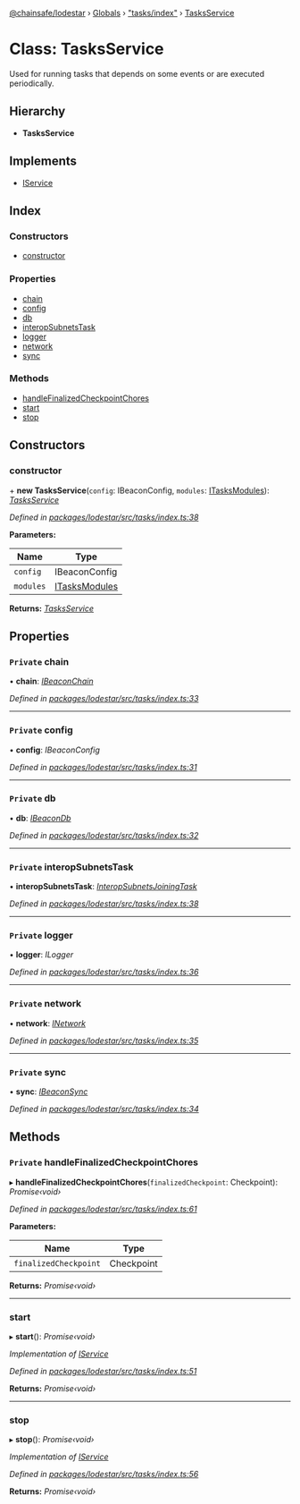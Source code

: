 [@chainsafe/lodestar](../README.md) › [Globals](../globals.md) › ["tasks/index"](../modules/_tasks_index_.md) › [TasksService](_tasks_index_.tasksservice.md)

# Class: TasksService

Used for running tasks that depends on some events or are executed
periodically.

## Hierarchy

* **TasksService**

## Implements

* [IService](../interfaces/_node_nodejs_.iservice.md)

## Index

### Constructors

* [constructor](_tasks_index_.tasksservice.md#constructor)

### Properties

* [chain](_tasks_index_.tasksservice.md#private-chain)
* [config](_tasks_index_.tasksservice.md#private-config)
* [db](_tasks_index_.tasksservice.md#private-db)
* [interopSubnetsTask](_tasks_index_.tasksservice.md#private-interopsubnetstask)
* [logger](_tasks_index_.tasksservice.md#private-logger)
* [network](_tasks_index_.tasksservice.md#private-network)
* [sync](_tasks_index_.tasksservice.md#private-sync)

### Methods

* [handleFinalizedCheckpointChores](_tasks_index_.tasksservice.md#private-handlefinalizedcheckpointchores)
* [start](_tasks_index_.tasksservice.md#start)
* [stop](_tasks_index_.tasksservice.md#stop)

## Constructors

###  constructor

\+ **new TasksService**(`config`: IBeaconConfig, `modules`: [ITasksModules](../interfaces/_tasks_index_.itasksmodules.md)): *[TasksService](_tasks_index_.tasksservice.md)*

*Defined in [packages/lodestar/src/tasks/index.ts:38](https://github.com/ChainSafe/lodestar/blob/1d5598773/packages/lodestar/src/tasks/index.ts#L38)*

**Parameters:**

Name | Type |
------ | ------ |
`config` | IBeaconConfig |
`modules` | [ITasksModules](../interfaces/_tasks_index_.itasksmodules.md) |

**Returns:** *[TasksService](_tasks_index_.tasksservice.md)*

## Properties

### `Private` chain

• **chain**: *[IBeaconChain](../interfaces/_chain_interface_.ibeaconchain.md)*

*Defined in [packages/lodestar/src/tasks/index.ts:33](https://github.com/ChainSafe/lodestar/blob/1d5598773/packages/lodestar/src/tasks/index.ts#L33)*

___

### `Private` config

• **config**: *IBeaconConfig*

*Defined in [packages/lodestar/src/tasks/index.ts:31](https://github.com/ChainSafe/lodestar/blob/1d5598773/packages/lodestar/src/tasks/index.ts#L31)*

___

### `Private` db

• **db**: *[IBeaconDb](../interfaces/_db_api_beacon_interface_.ibeacondb.md)*

*Defined in [packages/lodestar/src/tasks/index.ts:32](https://github.com/ChainSafe/lodestar/blob/1d5598773/packages/lodestar/src/tasks/index.ts#L32)*

___

### `Private` interopSubnetsTask

• **interopSubnetsTask**: *[InteropSubnetsJoiningTask](_tasks_tasks_interopsubnetsjoiningtask_.interopsubnetsjoiningtask.md)*

*Defined in [packages/lodestar/src/tasks/index.ts:38](https://github.com/ChainSafe/lodestar/blob/1d5598773/packages/lodestar/src/tasks/index.ts#L38)*

___

### `Private` logger

• **logger**: *ILogger*

*Defined in [packages/lodestar/src/tasks/index.ts:36](https://github.com/ChainSafe/lodestar/blob/1d5598773/packages/lodestar/src/tasks/index.ts#L36)*

___

### `Private` network

• **network**: *[INetwork](../interfaces/_network_interface_.inetwork.md)*

*Defined in [packages/lodestar/src/tasks/index.ts:35](https://github.com/ChainSafe/lodestar/blob/1d5598773/packages/lodestar/src/tasks/index.ts#L35)*

___

### `Private` sync

• **sync**: *[IBeaconSync](../interfaces/_sync_interface_.ibeaconsync.md)*

*Defined in [packages/lodestar/src/tasks/index.ts:34](https://github.com/ChainSafe/lodestar/blob/1d5598773/packages/lodestar/src/tasks/index.ts#L34)*

## Methods

### `Private` handleFinalizedCheckpointChores

▸ **handleFinalizedCheckpointChores**(`finalizedCheckpoint`: Checkpoint): *Promise‹void›*

*Defined in [packages/lodestar/src/tasks/index.ts:61](https://github.com/ChainSafe/lodestar/blob/1d5598773/packages/lodestar/src/tasks/index.ts#L61)*

**Parameters:**

Name | Type |
------ | ------ |
`finalizedCheckpoint` | Checkpoint |

**Returns:** *Promise‹void›*

___

###  start

▸ **start**(): *Promise‹void›*

*Implementation of [IService](../interfaces/_node_nodejs_.iservice.md)*

*Defined in [packages/lodestar/src/tasks/index.ts:51](https://github.com/ChainSafe/lodestar/blob/1d5598773/packages/lodestar/src/tasks/index.ts#L51)*

**Returns:** *Promise‹void›*

___

###  stop

▸ **stop**(): *Promise‹void›*

*Implementation of [IService](../interfaces/_node_nodejs_.iservice.md)*

*Defined in [packages/lodestar/src/tasks/index.ts:56](https://github.com/ChainSafe/lodestar/blob/1d5598773/packages/lodestar/src/tasks/index.ts#L56)*

**Returns:** *Promise‹void›*
